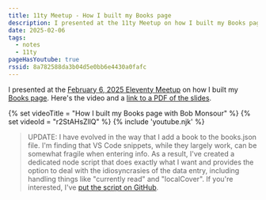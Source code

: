 ```yaml
---
title: 11ty Meetup - How I built my Books page
description: I presented at the 11ty Meetup on how I built my Books page. Here's the video and a link to a PDF of the slides.
date: 2025-02-06
tags:
  - notes
  - 11ty
pageHasYoutube: true
rssid: 8a782588da3b04d5e0bb6e4430a0fafc
---
```


I presented at the [February 6, 2025 Eleventy Meetup](https://11tymeetup.dev/events/ep-21-book-pages-and-privacy-first-analytics/) on how I built my [Books page](/books/). Here's the video and a [link to a PDF of the slides](/assets/pdf/books-page-11tymeetup-020625.pdf).

{% set videoTitle = "How I built my Books page with Bob Monsour" %}
{% set videoId = "r2StAHsZllQ" %}
{% include 'youtube.njk' %}

> UPDATE: I have evolved in the way that I add a book to the books.json file. I'm finding that VS Code snippets, while they largely work, can be somewhat fragile when entering info. As a result, I've created a dedicated node script that does exactly what I want and provides the option to deal with the idiosyncrasies of the data entry, including handling things like "currently read" and "localCover". If you're interested, I've [put the script on GitHub](https://github.com/bobmonsour/addbook).
